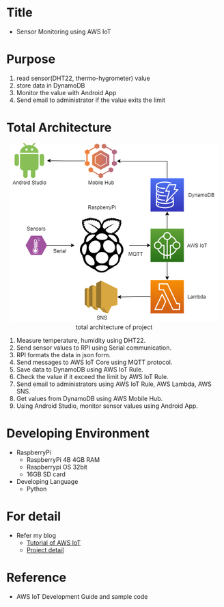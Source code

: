 # Title  
- Sensor Monitoring using AWS IoT  

# Purpose  
1. read sensor(DHT22, thermo-hygrometer) value
2. store data in DynamoDB
3. Monitor the value with Android App
4. Send email to administrator if the value exits the limit

# Total Architecture

<p align = 'center'>
  <img src = "/images/Copy of AWS IoT Architecture modified.png" alt = "total architecture of project"> <br/>
  total architecture of project
</p>

1. Measure temperature, humidity using DHT22.  
2. Send sensor values to RPI using Serial communication.  
3. RPI formats the data in json form.  
4. Send messages to AWS IoT Core using MQTT protocol.  
5. Save data to DynamoDB using AWS IoT Rule.  
6. Check the value if it exceed the limit by AWS IoT Rule.  
7. Send email to administrators using AWS IoT Rule, AWS Lambda, AWS SNS.  
8. Get values from DynamoDB using AWS Mobile Hub.  
9. Using Android Studio, monitor sensor values using Android App.  

# Developing Environment
- RaspberryPi
    - RaspberryPi 4B 4GB RAM
    - Raspberrypi OS 32bit
    - 16GB SD card
- Developing Language
    - Python

# For detail
- Refer my blog
    - [Tutorial of AWS IoT](https://dongwon18.github.io/categories/#aws-iot) 
    - [Project detail](https://dongwon18.github.io/categories/#sensormonitoring)

# Reference
- AWS IoT Development Guide and sample code